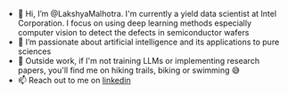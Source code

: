 - 👋 Hi, I’m @LakshyaMalhotra. I'm currently a yield data scientist at Intel Corporation. I focus on using deep learning methods especially computer vision to detect the defects in semiconductor wafers
- 👀 I’m passionate about artificial intelligence and its applications to pure sciences
- 🌱 Outside work, if I'm not training LLMs or implementing research papers, you'll find me on hiking trails, biking or swimming 😅
- 📫 Reach out to me on [linkedin](https://www.linkedin.com/in/lamalhotra/)

<!---
LakshyaMalhotra/LakshyaMalhotra is a ✨ special ✨ repository because its `README.md` (this file) appears on your GitHub profile.
You can click the Preview link to take a look at your changes.
--->
